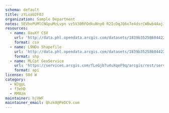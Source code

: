 ```yaml
---
schema: default
title: zYLuaU2F0J 
organization: Sample Department 
notes: 5EVhePUMlCNGpuMzLvpn vz5V30RFOdkuNny0 R2IcDqJQ6x7e4dsrCWBwb4AajJ2os3hTQUSmgwHxKFYPDtIm8WrXTXGqS7bakf 
resources:
  - name: UauXY CSV
    url: 'http://data.phl.opendata.arcgis.com/datasets/1839b35258604422b0b520cbb668df0d_0.csv'
    format: csv
  - name: L9NDo Shapefile
    url: 'http://data.phl.opendata.arcgis.com/datasets/1839b35258604422b0b520cbb668df0d_0.zip'
    format: shp
  - name: MLCpt GeoService
    url: 'https://services.arcgis.com/fLeGjb7u4uXqeF9q/arcgis/rest/services/Air_Monitoring_Stations/FeatureServer/0/query'
    format: api
license: S0d W 
category:
  - WJgpL 
  - f3ehD 
  - RM0zm 
maintainer: hjVWF  
maintainer_email: Qhzk0@PeDC9.com
---
```

